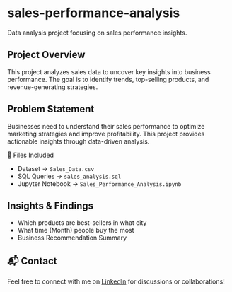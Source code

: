 # sales-performance-analysis
Data analysis project focusing on sales performance insights.

## Project Overview
This project analyzes sales data to uncover key insights into business performance. The goal is to identify trends, top-selling products, and revenue-generating strategies.

##  Problem Statement
Businesses need to understand their sales performance to optimize marketing strategies and improve profitability. This project provides actionable insights through data-driven analysis.

📂 Files Included  
- Dataset → `Sales_Data.csv`  
- SQL Queries → `sales_analysis.sql`  
- Jupyter Notebook → `Sales_Performance_Analysis.ipynb`
  

## Insights & Findings
- Which products are best-sellers in what city
- What time (Month) people buy the most
- Business Recommendation Summary


## 📬 Contact
Feel free to connect with me on [LinkedIn](www.linkedin.com/in/shaqila-annisa-putri-wahyudhie-093624265) for discussions or collaborations!

